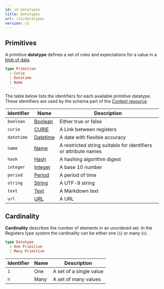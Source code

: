 ```yaml
---
id: v2-datatypes
title: Datatypes
url: /v2/datatypes
version: v2
---
```


## Primitives

A primitive **datatype** defines a set of rules and expectations for a value
in a [blob of data](/v2/glossary/blob).

```elm
type Primitive
  = Curie
  | Datetime
  | Name
  ...
```

The table below lists the identifiers for each available primitive datatype.
These identifiers are used by the schema part of the [Context
resource](/v2/rest-api/context).

| Identifier | Name | Description |
|-|-|-|
| `boolean` | [Boolean](/v2/datatypes/boolean) | Either true or false |
| `curie` | [CURIE](/v2/datatypes/curie) | A Link between registers |
| `datetime` | [Datetime](/v2/datatypes/datetime) | A date with flexible accuracy |
| `name` | [Name](/v2/datatypes/name) | A restricted string suitable for identifiers or attribute names |
| `hash` | [Hash](/v2/datatypes/hash) | A hashing algorithm digest |
| `integer` | [Integer](/v2/datatypes/integer) | A base 10 number |
| `period` | [Period](/v2/datatypes/period) | A period of time |
| `string` | [String](/v2/datatypes/string) | A UTF-8 string |
| `text` | [Text](/v2/datatypes/text) | A Markdown text |
| `url` | [URL](/v2/datatypes/url) | A URL |


## Cardinality

**Cardinality** describes the number of elements in an unordered set. In the
Registers type system the cardinality can be either one (`1`) or many (`n`).

```elm
type Datatype
  = One Primitive
  | Many Primitive
```

| Identifier | Name | Description |
|-|-|-|
| `1` | One | A set of a single value |
| `n` | Many | A set of many values |
